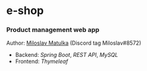 # e-shop
### Product management web app
Author: [Miloslav Matulka](https://github.com/MiloslavMatulka) (Discord tag Miloslav#8572)

- Backend: *Spring Boot*, *REST API*, *MySQL*
- Frontend: *Thymeleaf*